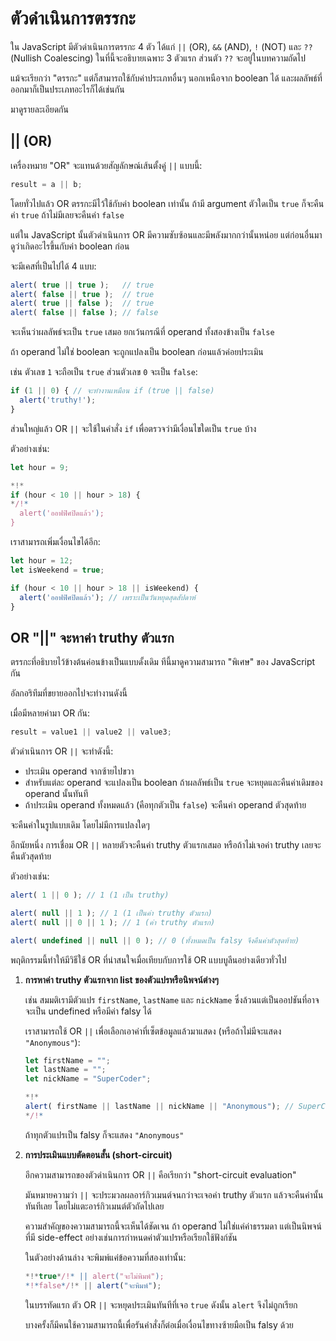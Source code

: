 # ตัวดำเนินการตรรกะ 

ใน JavaScript มีตัวดำเนินการตรรกะ 4 ตัว ได้แก่ `||` (OR), `&&` (AND), `!` (NOT) และ `??` (Nullish Coalescing) ในที่นี้จะอธิบายเฉพาะ 3 ตัวแรก ส่วนตัว `??` จะอยู่ในบทความถัดไป

แม้จะเรียกว่า "ตรรกะ" แต่ก็สามารถใช้กับค่าประเภทอื่นๆ นอกเหนือจาก boolean ได้ และผลลัพธ์ที่ออกมาก็เป็นประเภทอะไรก็ได้เช่นกัน

มาดูรายละเอียดกัน

## || (OR)

เครื่องหมาย "OR" จะแทนด้วยสัญลักษณ์เส้นตั้งคู่ `||` แบบนี้:

```js
result = a || b;
```

โดยทั่วไปแล้ว OR ตรรกะมีไว้ใช้กับค่า boolean เท่านั้น ถ้ามี argument ตัวใดเป็น `true` ก็จะคืนค่า `true` ถ้าไม่มีเลยจะคืนค่า `false`

แต่ใน JavaScript นั้นตัวดำเนินการ OR มีความซับซ้อนและมีพลังมากกว่านั้นหน่อย แต่ก่อนอื่นมาดูว่าเกิดอะไรขึ้นกับค่า boolean ก่อน

จะมีเคสที่เป็นไปได้ 4 แบบ:

```js run
alert( true || true );   // true
alert( false || true );  // true
alert( true || false );  // true
alert( false || false ); // false  
```

จะเห็นว่าผลลัพธ์จะเป็น `true` เสมอ ยกเว้นกรณีที่ operand ทั้งสองข้างเป็น `false`

ถ้า operand ไม่ใช่ boolean จะถูกแปลงเป็น boolean ก่อนแล้วค่อยประเมิน

เช่น ตัวเลข `1` จะถือเป็น `true` ส่วนตัวเลข `0` จะเป็น `false`:

```js run
if (1 || 0) { // จะทำงานเหมือน if (true || false)
  alert('truthy!');
}
```

ส่วนใหญ่แล้ว OR `||` จะใช้ในคำสั่ง `if` เพื่อตรวจว่ามีเงื่อนไขใดเป็น `true` บ้าง

ตัวอย่างเช่น:

```js run
let hour = 9;

*!*
if (hour < 10 || hour > 18) {
*/!*
  alert('ออฟฟิศปิดแล้ว');  
}
```

เราสามารถเพิ่มเงื่อนไขได้อีก:

```js run
let hour = 12;
let isWeekend = true;

if (hour < 10 || hour > 18 || isWeekend) {
  alert('ออฟฟิศปิดแล้ว'); // เพราะเป็นวันหยุดสุดสัปดาห์  
}
```

## OR "||" จะหาค่า truthy ตัวแรก

ตรรกะที่อธิบายไว้ข้างต้นค่อนข้างเป็นแบบดั้งเดิม ทีนี้มาดูความสามารถ "พิเศษ" ของ JavaScript กัน

อัลกอริทึมที่ขยายออกไปจะทำงานดังนี้

เมื่อมีหลายค่ามา OR กัน:

```js
result = value1 || value2 || value3;
```

ตัวดำเนินการ OR `||` จะทำดังนี้:

- ประเมิน operand จากซ้ายไปขวา
- สำหรับแต่ละ operand จะแปลงเป็น boolean ถ้าผลลัพธ์เป็น `true` จะหยุดและคืนค่าเดิมของ operand นั้นทันที
- ถ้าประเมิน operand ทั้งหมดแล้ว (คือทุกตัวเป็น `false`) จะคืนค่า operand ตัวสุดท้าย

จะคืนค่าในรูปแบบเดิม โดยไม่มีการแปลงใดๆ

อีกนัยหนึ่ง การเชื่อม OR `||` หลายตัวจะคืนค่า truthy ตัวแรกเสมอ หรือถ้าไม่เจอค่า truthy เลยจะคืนตัวสุดท้าย

ตัวอย่างเช่น:

```js run
alert( 1 || 0 ); // 1 (1 เป็น truthy)

alert( null || 1 ); // 1 (1 เป็นค่า truthy ตัวแรก)
alert( null || 0 || 1 ); // 1 (ค่า truthy ตัวแรก)

alert( undefined || null || 0 ); // 0 (ทั้งหมดเป็น falsy จึงคืนค่าตัวสุดท้าย)
```

พฤติกรรมนี้ทำให้มีวิธีใช้ OR ที่น่าสนใจเมื่อเทียบกับการใช้ OR แบบบูลีนอย่างเดียวทั่วไป

1. **การหาค่า truthy ตัวแรกจาก list ของตัวแปรหรือนิพจน์ต่างๆ**

   เช่น สมมติเรามีตัวแปร `firstName`, `lastName` และ `nickName` ซึ่งล้วนแต่เป็นออปชันที่อาจจะเป็น undefined หรือมีค่า falsy ได้

   เราสามารถใช้ OR `||` เพื่อเลือกเอาค่าที่เซ็ตข้อมูลแล้วมาแสดง (หรือถ้าไม่มีจะแสดง `"Anonymous"`):

   ```js run
   let firstName = "";
   let lastName = "";
   let nickName = "SuperCoder";

   *!*
   alert( firstName || lastName || nickName || "Anonymous"); // SuperCoder
   */!*
   ```

   ถ้าทุกตัวแปรเป็น falsy ก็จะแสดง `"Anonymous"`

2. **การประเมินแบบตัดตอนสั้น (short-circuit)**

   อีกความสามารถของตัวดำเนินการ OR `||` คือเรียกว่า "short-circuit evaluation" 
   
   มันหมายความว่า `||` จะประมวลผลอาร์กิวเมนต์จนกว่าจะเจอค่า truthy ตัวแรก แล้วจะคืนค่านั้นทันทีเลย โดยไม่แตะอาร์กิวเมนต์ตัวถัดไปเลย

   ความสำคัญของความสามารถนี้จะเห็นได้ชัดเจน ถ้า operand ไม่ใช่แค่ค่าธรรมดา แต่เป็นนิพจน์ที่มี side-effect อย่างเช่นการกำหนดค่าตัวแปรหรือเรียกใช้ฟังก์ชัน

   ในตัวอย่างด้านล่าง จะพิมพ์แค่ข้อความที่สองเท่านั้น:
   
   ```js run no-beautify
   *!*true*/!* || alert("จะไม่พิมพ์");
   *!*false*/!* || alert("จะพิมพ์");
   ```

   ในบรรทัดแรก ตัว OR `||` จะหยุดประเมินทันทีที่เจอ `true` ดังนั้น `alert` จึงไม่ถูกเรียก

   บางครั้งก็มีคนใช้ความสามารถนี้เพื่อรันคำสั่งก็ต่อเมื่อเงื่อนไขทางซ้ายมือเป็น falsy ด้วย